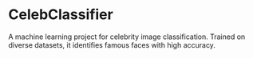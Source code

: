 # CelebClassifier
A machine learning project for celebrity image classification. Trained on diverse datasets, it identifies famous faces with high accuracy.
